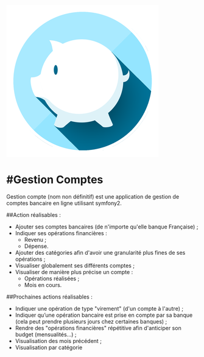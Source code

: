 ![logo](https://github.com/PetitGrigri/GestionComptes/blob/master/web/img/logo.png)

#Gestion Comptes
========================
Gestion compte (nom non définitif) est une application de gestion de comptes bancaire en ligne utilisant symfony2.

##Action réalisables :
* Ajouter ses comptes bancaires (de n'importe qu'elle banque Française) ;
* Indiquer ses opérations financières :
  * Revenu ;
  * Dépense.
* Ajouter des catégories afin d'avoir une granularité plus fines de ses opérations ;
* Visualiser globalement ses différents comptes ;
* Visualiser de manière plus précise un compte :
  * Opérations réalisées ;
  * Mois en cours.

##Prochaines actions réalisables :
* Indiquer une opération de type "virement" (d'un compte à l'autre) ;
* Indiquer qu’une opération bancaire est prise en compte par sa banque  (cela peut prendre plusieurs jours chez certaines banques) ;
* Rendre des "opérations financières" répétitive afin d'anticiper son budget (mensualités...) ;
* Visualisation des mois précédent ;
* Visualisation par catégorie



